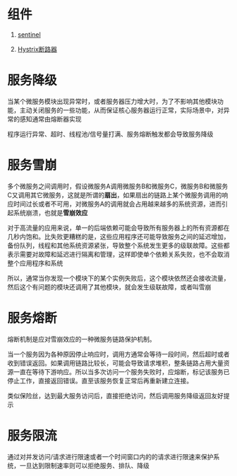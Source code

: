 # 组件

1. [sentinel](https://github.com/andochiwa/SpringCloud/blob/master/Notes/Sentinel.md)

2. [Hystrix断路器](https://github.com/andochiwa/SpringCloud/blob/master/Notes/Hystrix.md)

   



# 服务降级

当某个微服务模块出现异常时，或者服务器压力增大时，为了不影响其他模块功能，主动关闭服务的一些功能，从而保证核心服务器运行正常，实际场景中，对异常的感知通常由熔断器实现

程序运行异常、超时、线程池/信号量打满、服务熔断触发都会导致服务降级



# 服务雪崩

多个微服务之间调用时，假设微服务A调用微服务B和微服务C，微服务B和微服务C又调用其它微服务，这就是所谓的**扇出**，如果扇出的链路上某个微服务调用的响应时间过长或者不可用，对微服务A的调用就会占用越来越多的系统资源，进而引起系统崩溃，也就是**雪崩效应**

对于高流量的应用来说，单一的后端依赖可能会导致所有服务器上的所有资源都在几秒内饱和。比失败更糟糕的是，这些应用程序还可能导致服务之间的延迟增加，备份队列，线程和其他系统资源紧张，导致整个系统发生更多的级联故障。这些都表示需要对故障和延迟进行隔离和管理，这样即使单个依赖关系失败，也不会取消整个应用程序和系统

所以，通常当你发现一个模块下的某个实例失败后，这个模块依然还会接收流量，然后这个有问题的模块还调用了其他模块，就会发生级联故障，或者叫雪崩

# 服务熔断

熔断机制是应对雪崩效应的一种微服务链路保护机制。

当一个服务因为各种原因停止响应时，调用方通常会等待一段时间，然后超时或者收到错误返回。如果调用链路比较长，可能会导致请求堆积，整条链路占用大量资源一直在等待下游响应。所以当多次访问一个服务失败时，应熔断，标记该服务已停止工作，直接返回错误。直至该服务恢复正常后再重新建立连接。

类似保险丝，达到最大服务访问后，直接拒绝访问，然后调用服务降级返回友好提示



# 服务限流

通过对并发访问/请求进行限速或者一个时间窗口内的的请求进行限速来保护系统，一旦达到限制速率则可以拒绝服务、排队、降级

